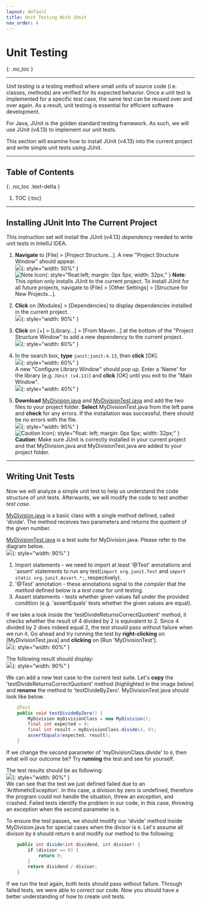 ```yaml
---
layout: default
title: Unit Testing With JUnit
nav_order: 4
---
```


# Unit Testing
{: .no_toc }


---

*Unit testing* is a testing method where small units of source code (i.e. classes, methods) are verified for its expected behavior. Once a unit test is implemented for a specific test case, the same test can be reused over and over again. As a result, unit testing is essential for efficient software development.

For Java, JUnit is the golden standard testing framework. As such, we will use JUnit \(v4.13\) to implement our unit tests.

This section will examine how to install JUnit \(v4.13\) into the current project and write simple unit tests using JUnit.

---

## Table of Contents
{: .no_toc .text-delta }

1. TOC
{:toc}

---

## Installing JUnit Into The Current Project
This instruction set will install the JUnit \(v4.13\) *dependency* needed to write unit tests in IntelliJ IDEA.

1. **Navigate** to \[File\] > \[Project Structure...\]. A new "Project Structure Window" should appear.<br>
![](https://github.com/seungho0106/Documentation/blob/gh-pages/assets/images/unittest/unittest01.png?raw=true){: style="width: 50%" }<br>
![Note Icon](https://github.com/seungho0106/Documentation/blob/gh-pages/assets/images/note-icon.png?raw=true){: style="float:left; margin: 0px 5px; width: 32px;" }
**Note**: This option only installs JUnit to the current project. To install JUnit for all future projects, navigate to \[File\] > \[Other Settings\] > \[Structure for New Projects...\].<br>

2. **Click** on \[Modules\] > \[Dependencies\] to display dependencies installed in the current project.<br>
![](https://github.com/seungho0106/Documentation/blob/gh-pages/assets/images/unittest/unittest02.png?raw=true){: style="width: 90%" }<br>

3. **Click** on \[+\] > \[Library...\] > \[From Maven...\] at the bottom of the "Project Structure Window" to add a new dependency to the current project.<br>
![](https://github.com/seungho0106/Documentation/blob/gh-pages/assets/images/unittest/unittest03.png?raw=true){: style="width: 60%" }<br>

4. In the search box, **type** `junit:junit:4.13`, then **click** \[OK\].<br>
![](https://github.com/seungho0106/Documentation/blob/gh-pages/assets/images/unittest/unittest04.png?raw=true){: style="width: 60%" }<br>
A new "Configure Library Window" should pop up. Enter a 'Name' for the library \(e.g. `JUnit (v4.13)`\) and **click** \[OK\] until you exit to the "Main Window".<br>
![](https://github.com/seungho0106/Documentation/blob/gh-pages/assets/images/unittest/unittest05.png?raw=true){: style="width: 40%" }<br>

5. **Download** <a href="https://raw.githubusercontent.com/seungho0106/Documentation/gh-pages/assets/images/unittest/MyDivision.java" download>MyDivision.java</a> and <a href="https://raw.githubusercontent.com/seungho0106/Documentation/gh-pages/assets/images/unittest/MyDivisionTest.java" download>MyDivisionTest.java</a> and add the two files to your project folder. **Select** MyDivisionTest.java from the left pane and **check** for any errors. If the installation was successful, there should be no errors with the file.<br>
![](https://github.com/seungho0106/Documentation/blob/gh-pages/assets/images/unittest/unittest06.png?raw=true){: style="width: 90%" }<br>
![Caution Icon](https://github.com/seungho0106/Documentation/blob/gh-pages/assets/images/caution-icon.png?raw=true){: style="float: left; margin: 0px 5px; width: 32px;" }
**Caution**: Make sure JUnit is correctly installed in your current project and that MyDivision.java and MyDivisionTest.java are added to your project folder. <br>

---

## Writing Unit Tests
Now we will analyze a simple unit test to help us understand the code structure of unit tests. Afterwards, we will modify the code to test another *test case*.<br>

<a href="https://raw.githubusercontent.com/seungho0106/Documentation/gh-pages/assets/images/unittest/MyDivision.java" download>MyDivision.java</a> is a basic class with a single method defined, called 'divide'. The method receives two parameters and returns the quotient of the given number.

<a href="https://raw.githubusercontent.com/seungho0106/Documentation/gh-pages/assets/images/unittest/MyDivisionTest.java" download>MyDivisionTest.java</a> is a test suite for MyDivision.java. Please refer to the diagram below.<br>
![](https://github.com/seungho0106/Documentation/blob/gh-pages/assets/images/unittest/unittest07.png?raw=true){: style="width: 90%" }<br>
1. Import statements - we need to import at least '@Test' annotations and 'assert' statements to run any test\(`import org.junit.Test` and `import static org.junit.Assert.*;`, respectively\).
2. '@Test' annotation - these annotations signal to the *compiler* that the *method* defined below is a *test case* for unit testing.
3. Assert statements - tests whether given values fall under the provided condition (e.g. 'assertEquals' tests whether the given values are equal).

If we take a look inside the 'testDivideReturnsCorrectQuotient' method, it checks whether the result of 4 divided by 2 is equivalent to 2. Since 4 divided by 2 does indeed equal 2, the test should pass without failure when we run it. Go ahead and try running the test by **right-clicking** on \[MyDivisionTest.java\] and **clicking** on \[Run 'MyDivisionTest'\].<br>
![](https://github.com/seungho0106/Documentation/blob/gh-pages/assets/images/unittest/unittest08.png?raw=true){: style="width: 60%" }<br>

The following result should display:<br>
![](https://github.com/seungho0106/Documentation/blob/gh-pages/assets/images/unittest/unittest09.png?raw=true){: style="width: 90%" }<br>


We can add a new test case to the current test suite. Let's **copy** the 'testDivideReturnsCorrectQuotient' method \(highlighted in the image below\) and **rename** the method to 'testDivideByZero'. MyDivisionTest.java should look like below.<br>
```Java
    @Test
    public void testDivideByZero() {
        MyDivision myDivisionClass = new MyDivision();
        final int expected = 0;
        final int result = myDivisionClass.divide(4, 0);
        assertEquals(expected, result);
    }
```

If we change the second parameter of 'myDivisionClass.divide' to `0`, then what will our outcome be? Try **running** the test and see for yourself.

The test results should be as following:<br>
![](https://github.com/seungho0106/Documentation/blob/gh-pages/assets/images/unittest/unittest10.png?raw=true){: style="width: 90%" }<br>
We can see that the test we just defined failed due to an 'ArithmeticException'. In this case, a division by zero is undefined, therefore the program could not handle the situation, threw an *exception*, and crashed. Failed tests identify the problem in our code, in this case, throwing an exception when the second parameter is `0`.

To ensure the test passes, we should modify our 'divide' method inside MyDivision.java for special cases when the divisor is `0`. Let's assume all divison by `0` should return `0` and modify our method to the following:
```Java
	public int divide(int dividend, int divisor) {
		if (divisor == 0) {
			return 0;
		}
        return dividend / divisor;
    }
```
If we run the test again, both tests should pass without failure. Through failed tests, we were able to correct our code. Now you should have a better understanding of how to create unit tests.

